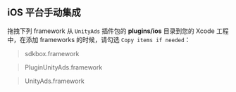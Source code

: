 ## iOS 平台手动集成
拖拽下列 framework 从 `UnityAds` 插件包的 __plugins/ios__ 目录到您的 Xcode 工程中，在添加 frameworks 的时候，请勾选 `Copy items if needed`：

> sdkbox.framework

> PluginUnityAds.framework

> UnityAds.framework

